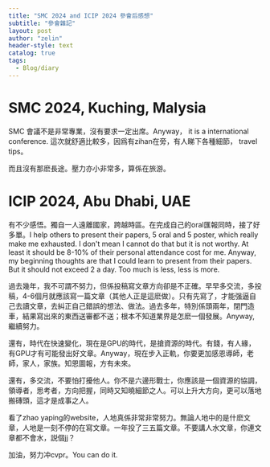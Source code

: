 ```yaml
---
title: "SMC 2024 and ICIP 2024 參會后感想"
subtitle: "參會雜記"
layout: post
author: "zelin"
header-style: text
catalog: true
tags:
  - Blog/diary
---
```


# SMC 2024, Kuching, Malysia

SMC 會議不是非常專業，沒有要求一定出席。Anyway， it is a international conference. 這次就舒適比較多，因爲有zihan在旁，有人睇下各種細節， travel tips。

而且沒有那麽長途。壓力亦小非常多，算係在旅游。

# ICIP 2024, Abu Dhabi, UAE

有不少感悟。獨自一人遠離國家，跨越時區。在完成自己的oral匯報同時，接了好多單。I help others to present their papers, 5 oral and 5 poster, which really make me exhausted. I don't mean I cannot do that but it is not worthy. At least it should be 8-10% of their personal attendance cost for me. Anyway, my beginning thoughts are that I could learn to present from their papers. But it should not exceed 2 a day. Too much is less, less is more.

過去幾年，我不可謂不努力，但係投稿寫文章方向卻是不正確。早早多交流，多投稿，4-6個月就應該寫一篇文章（其他人正是這麽做）。只有先寫了，才能强逼自己去讀文章，去糾正自己錯誤的想法、做法。過去多年，特別係頭兩年，閉門造車，結果寫出來的東西送審都不送；根本不知道業界是怎麽一個發展。Anyway, 繼續努力。

還有，時代在快速變化，現在是GPU的時代，是搶資源的時代。有錢，有人緣，有GPU才有可能發出好文章。Anyway，現在步入正軌，你要更加感恩導師，老師，家人，家族。知恩圖報，方有未來。

還有，多交流，不要怕打擾他人。你不是六邊形戰士，你應該是一個資源的協調，領導者，思考者，方向把握，同時又知曉細節之人。可以上升大方向，更可以落地搬磚頭，這才是成事之人。

看了zhao yaping的website，人地真係非常非常努力。無論人地中的是什麽文章，人地是一刻不停的在寫文章。一年投了三五篇文章。不要講人水文章，你連文章都不會水，説個jj？

加油，努力冲cvpr。You can do it.

